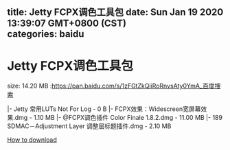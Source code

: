 
title: Jetty FCPX调色工具包
date: Sun Jan 19 2020 13:39:07 GMT+0800 (CST)    
categories: baidu
---

# Jetty FCPX调色工具包
size: 14.20 MB
 :https://pan.baidu.com/s/1zFGtZkQiiRoRnvsAty0YmA_百度搜索
 
|- Jetty 常用LUTs Not For Log - 0 B
|- FCPX效果：Widescreen宽屏幕效果.dmg - 1.10 MB
|- @FCPX调色插件 Color Finale 1.8.2.dmg - 11.00 MB
|- 189 SDMAC－Adjustment Layer 调整层标题插件.dmg - 2.10 MB

[How to download](https://bpcam.bemobtrk.com/go/2ceec3aa-1ca2-46d6-b9ff-aaa5c184517c?jno=4871)